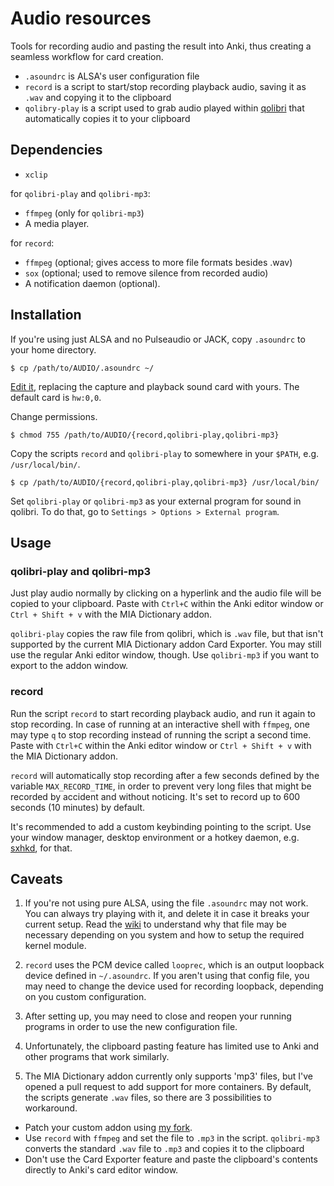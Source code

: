 # Audio resources

Tools for recording audio and pasting the result into Anki, thus creating a
seamless workflow for card creation.

- `.asoundrc` is ALSA's user configuration file
- `record` is a script to start/stop recording playback audio, saving it as
  `.wav` and copying it to the clipboard
- `qolibry-play` is a script used to grab audio played within
  [qolibri](https://github.com/ludios/qolibri) that automatically copies it to
your clipboard

## Dependencies

- `xclip`

for `qolibri-play` and `qolibri-mp3`:
- `ffmpeg` (only for `qolibri-mp3`)
- A media player.

for `record`:
- `ffmpeg` (optional; gives access to more file formats besides .wav)
- `sox` (optional; used to remove silence from recorded audio)
- A notification daemon (optional). 

## Installation

If you're using just ALSA and no Pulseaudio or JACK, copy `.asoundrc` to your
home directory.  

```$ cp /path/to/AUDIO/.asoundrc ~/```

[Edit
it](https://github.com/edulim/Linux-MIA/wiki/Audio-system-setup#setting-up-alsa),
replacing the capture and playback sound card with yours. The default card is
`hw:0,0`.

Change permissions.

```$ chmod 755 /path/to/AUDIO/{record,qolibri-play,qolibri-mp3}```

Copy the scripts `record` and `qolibri-play` to somewhere in your `$PATH`, e.g.
`/usr/local/bin/`.  

```$ cp /path/to/AUDIO/{record,qolibri-play,qolibri-mp3} /usr/local/bin/```

Set `qolibri-play` or `qolibri-mp3` as your external program for sound in qolibri. To do that, go
to `Settings > Options > External program`.

## Usage

### qolibri-play and qolibri-mp3

Just play audio normally by clicking on a hyperlink and the audio file will be
copied to your clipboard. Paste with `Ctrl+C` within the Anki editor window or
`Ctrl + Shift + v` with the MIA Dictionary addon.

`qolibri-play` copies the raw file from qolibri, which is `.wav` file, but that
isn't supported by the current MIA Dictionary addon Card Exporter. You may still
use the regular Anki editor window, though. Use `qolibri-mp3` if you want to
export to the addon window.

### record

Run the script `record` to start recording playback audio, and run it again to
stop recording. In case of running at an interactive shell with `ffmpeg`, one
may type `q` to stop recording instead of running the script a second time.
Paste with `Ctrl+C` within the Anki editor window or `Ctrl + Shift + v` with the
MIA Dictionary addon.

`record` will automatically stop recording after a few seconds defined by the
variable `MAX_RECORD_TIME`, in order to prevent very long files that might be
recorded by accident and without noticing. It's set to record up to 600 seconds
(10 minutes) by default.

It's recommended to add a custom keybinding pointing to the script. Use your
window manager, desktop environment or a hotkey daemon, e.g.
[sxhkd](https://github.com/baskerville/sxhkd), for that.

## Caveats

1. If you're not using pure ALSA, using the file `.asoundrc` may not work. You
can always try playing with it, and delete it in case it breaks your current
setup. Read the
[wiki](https://github.com/edulim/Linux-MIA/wiki/Audio-system-setup) to
understand why that file may be necessary depending on you system and how to
setup the required kernel module.

2. `record` uses the PCM device called `looprec`, which is an output loopback
device defined in `~/.asoundrc`. If you aren't using that config file, you may
need to change the device used for recording loopback, depending on you custom
configuration.

3. After setting up, you may need to close and reopen your running programs in
order to use the new configuration file.

4. Unfortunately, the clipboard pasting feature has limited use to Anki and
other programs that work similarly.

5. The MIA Dictionary addon currently only supports 'mp3' files, but I've opened
   a pull request to add support for more containers. By default, the scripts
generate `.wav` files, so there are 3 possibilities to workaround.

-  Patch your custom addon using [my fork](https://github.com/edulim/MIA-Dictionary-Addon).
-  Use `record` with `ffmpeg` and set the file to `.mp3` in the script.
`qolibri-mp3` converts the standard `.wav` file to `.mp3` and copies it to the
clipboard
-  Don't use the Card Exporter feature and paste the clipboard's contents
directly to Anki's card editor window.
